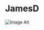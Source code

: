 # JamesD
![Image Alt]([image_url](https://github.com/Didge101/JamesD/blob/3082b43231a1e9225aaeec49ab22983963cca825/Images/IMG_9760.JPG))
